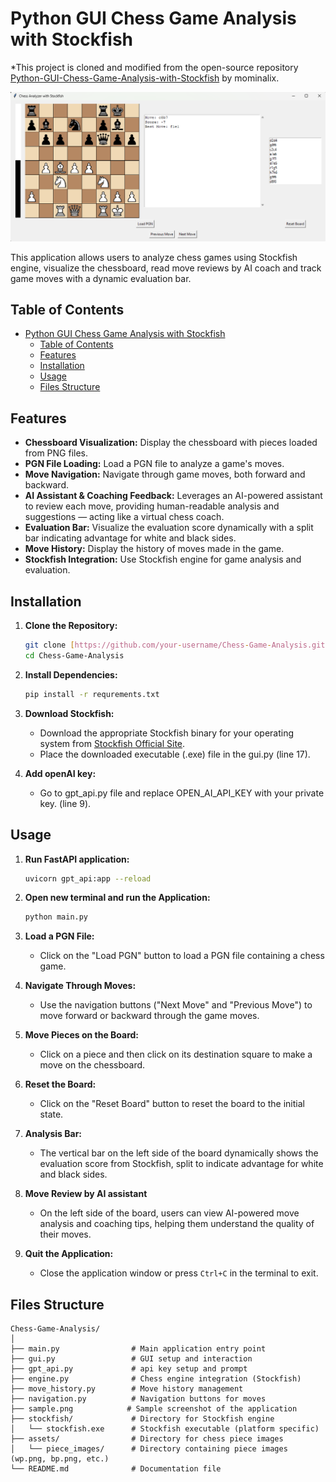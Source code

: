 # Python GUI Chess Game Analysis with Stockfish
*This project is cloned and modified from the open-source repository [Python-GUI-Chess-Game-Analysis-with-Stockfish](https://github.com/mominalix/Python-GUI-Chess-Game-Analysis-with-Stockfish) by mominalix.

![Sample Screenshot](sample.png)

This application allows users to analyze chess games using Stockfish engine, visualize the chessboard, read move reviews by AI coach and track game moves with a dynamic evaluation bar.

## Table of Contents

- [Python GUI Chess Game Analysis with Stockfish](#python-gui-chess-game-analysis-with-stockfish)
  - [Table of Contents](#table-of-contents)
  - [Features](#features)
  - [Installation](#installation)
  - [Usage](#usage)
  - [Files Structure](#files-structure)

## Features

- **Chessboard Visualization:** Display the chessboard with pieces loaded from PNG files.
- **PGN File Loading:** Load a PGN file to analyze a game's moves.
- **Move Navigation:** Navigate through game moves, both forward and backward.
- **AI Assistant & Coaching Feedback:** Leverages an AI-powered assistant to review each move, providing human-readable analysis and suggestions — acting like a virtual chess coach.
- **Evaluation Bar:** Visualize the evaluation score dynamically with a split bar indicating advantage for white and black sides.
- **Move History:** Display the history of moves made in the game.
- **Stockfish Integration:** Use Stockfish engine for game analysis and evaluation.

## Installation

1. **Clone the Repository:**
   ```bash
   git clone [https://github.com/your-username/Chess-Game-Analysis.git](https://github.com/mominalix/Python-GUI-Chess-Game-Analysis-with-Stockfish.git)
   cd Chess-Game-Analysis
   ```

2. **Install Dependencies:**
   ```bash
   pip install -r requrements.txt
   ```

3. **Download Stockfish:**
   - Download the appropriate Stockfish binary for your operating system from [Stockfish Official Site](https://stockfishchess.org/download/).
   - Place the downloaded executable (.exe) file in the gui.py (line 17).
     
4. **Add openAI key:**
    - Go to gpt_api.py file and replace OPEN_AI_API_KEY with your private key. (line 9).

## Usage
    
1. **Run FastAPI application:**
    ```bash
   uvicorn gpt_api:app --reload
   ```

2. **Open new terminal and run the Application:**
   ```bash
   python main.py
   ```

3. **Load a PGN File:**
   - Click on the "Load PGN" button to load a PGN file containing a chess game.

4. **Navigate Through Moves:**
   - Use the navigation buttons ("Next Move" and "Previous Move") to move forward or backward through the game moves.

5. **Move Pieces on the Board:**
   - Click on a piece and then click on its destination square to make a move on the chessboard.

6. **Reset the Board:**
   - Click on the "Reset Board" button to reset the board to the initial state.

7. **Analysis Bar:**
   - The vertical bar on the left side of the board dynamically shows the evaluation score from Stockfish, split to indicate advantage for white and black sides.

8. **Move Review by AI assistant**
    - On the left side of the board, users can view AI-powered move analysis and coaching tips, helping them understand the quality of their moves.
      
9. **Quit the Application:**
   - Close the application window or press `Ctrl+C` in the terminal to exit.

## Files Structure

```
Chess-Game-Analysis/
│
├── main.py                # Main application entry point
├── gui.py                 # GUI setup and interaction
├── gpt_api.py             # api key setup and prompt
├── engine.py              # Chess engine integration (Stockfish)
├── move_history.py        # Move history management
├── navigation.py          # Navigation buttons for moves
├── sample.png            # Sample screenshot of the application
├── stockfish/             # Directory for Stockfish engine
│   └── stockfish.exe      # Stockfish executable (platform specific)
├── assets/                # Directory for chess piece images
│   └── piece_images/      # Directory containing piece images (wp.png, bp.png, etc.)
└── README.md              # Documentation file
```
